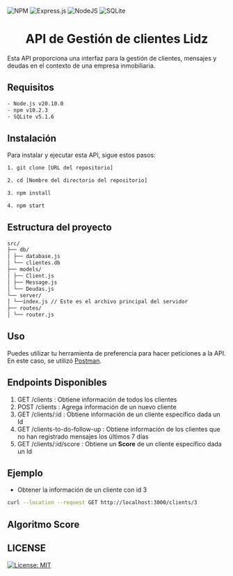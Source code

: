 ![NPM](https://img.shields.io/badge/NPM-%23CB3837.svg?style=for-the-badge&logo=npm&logoColor=white) ![Express.js](https://img.shields.io/badge/express.js-%23404d59.svg?style=for-the-badge&logo=express&logoColor=%2361DAFB) ![NodeJS](https://img.shields.io/badge/node.js-6DA55F?style=for-the-badge&logo=node.js&logoColor=white) ![SQLite](https://img.shields.io/badge/sqlite-%2307405e.svg?style=for-the-badge&logo=sqlite&logoColor=white)

# <Center> API de Gestión de clientes Lidz</Center>

Esta API proporciona una interfaz para la gestión de clientes, mensajes y deudas en el contexto de una empresa inmobiliaria.

## Requisitos

```bash
- Node.js v20.10.0
- npm v10.2.3
- SQLite v5.1.6
```
## Instalación

Para instalar y ejecutar esta API, sigue estos pasos:

```bash
1. git clone [URL del repositorio]

2. cd [Nombre del directorio del repositorio]

3. npm install

4. npm start
```
## Estructura del proyecto
```bash
src/
├── db/
│ ├── database.js
│ └── clientes.db
├── models/
│ ├── Client.js
│ ├── Message.js
│ └── Deudas.js
└── server/
│ └──index.js // Este es el archivo principal del servidor
├── routes/
│ └── router.js


```

## Uso

Puedes utilizar tu herramienta de preferencia para hacer peticiones a la API. En este caso, se utilizó [Postman](https://www.postman.com/).

## Endpoints Disponibles

1. GET /clients : Obtiene información de todos los clientes
2. POST /clients : Agrega información de un nuevo cliente
3. GET /clients/:id : Obtiene información de un cliente específico dada un Id
4. GET /clients-to-do-follow-up : Obtiene información de los clientes que no han registrado mensajes los últimos 7 días
5. GET /clients/:id/score : Obtiene un **Score** de un cliente específico dada un Id

## Ejemplo

- Obtener la información de un cliente con id 3

```bash
curl --location --request GET http://localhost:3000/clients/3
```

## Algoritmo Score



## LICENSE

[![License: MIT](https://img.shields.io/badge/License-MIT-green.svg)](https://opensource.org/licenses/MIT)
